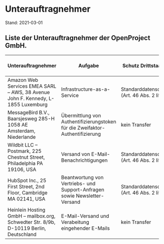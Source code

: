 # Unterauftragnehmer

Stand: 2021-03-01

## Liste der Unterauftragnehmer der OpenProject GmbH.

| **Unterauftragnehmer**                                       | **Aufgabe**                                                  | **Schutz Drittstaatentransfer**                            | OpenProjects Datenschutz-Strategie                         |
| ------------------------------------------------------------ | ------------------------------------------------------------ | ---------------------------------------------------------- | ----------------------------------------------------------- |
| Amazon Web Services EMEA SARL – AWS, 38 Avenue John F. Kennedy, L-1855 Luxemburg | Infrastructure-as-a-Service                                  | Standarddatenschutzklauseln  (Art. 46 Abs. 2 lit. c DSGVO) | Migration zu einem Anbieter mit Unternehmnenssitz in der EU |
| MessageBird B.V.,  Baarsjesweg 285-H  1058 AE Amsterdam, Niederlande | Übermittlung von Authentifizierungstoken für die Zweifaktor-Authentifizierung | kein Transfer                                              |                                                             |
| Wildbit LLC – Postmark, 225 Chestnut Street, Philadelphia PA 19106, USA | Versand von E-Mail-Benachrichtigungen                        | Standarddatenschutzklauseln  (Art. 46 Abs. 2 lit. c DSGVO) | Migration zu einem Anbieter mit Unternehmnenssitz in der EU |
| HubSpot Inc., 25 First Street, 2nd Floor, Cambridge MA 02141, USA | Beantwortung von Vertriebs- und Support-Anfragen sowie Newsletter-Versand | Standarddatenschutzklauseln  (Art. 46 Abs. 2 lit. c DSGVO) | Migration zu einem Anbieter mit Unternehmnenssitz in der EU |
| Heinlein Hosting GmbH – mailbox.org, Schwedter Str. 8/9b, D-10119 Berlin, Deutschland | E-Mail-Versand und Verabeitung eingehender E-Mails           | kein Transfer                                              |                                                             |

